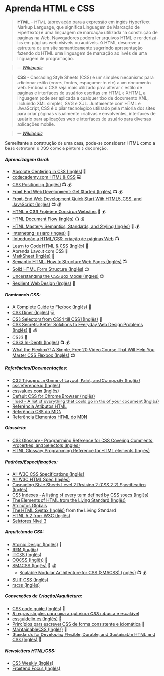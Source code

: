 # Aprenda HTML e CSS

> **HTML** - HTML (abreviação para a expressão em inglês HyperText Markup Language, que significa Linguagem de Marcação de Hipertexto) é uma linguagem de marcação utilizada na construção de páginas na Web. Navegadores podem ler arquivos HTML e renderizá-los em páginas web visíveis ou audíveis. O HTML descreve a estrutura de um site semanticamente sugerindo apresentação, fazendo do HTML uma linguagem de marcação ao invés de uma linguagem de programação.

><cite>&#8212; [Wikipedia](https://pt.wikipedia.org/wiki/HTML)</cite>

> **CSS** - Cascading Style Sheets (CSS) é um simples mecanismo para adicionar estilo (cores, fontes, espaçamento etc) a um documento web. Embora o CSS seja mais utilizado para alterar o estilo de páginas e interfaces de usuários escritas em HTML e XHTML, a linguagem pode ser aplicada a qualquer tipo de documento XML, incluindo XML simples, SVG e XUL. Juntamente com HTML e JavaScript, CSS é o pilar tecnológico utilizado pela maioria dos sites para criar páginas visualmente criativas e envolventes, interfaces de usuário para aplicações web e interfaces de usuário para diversas aplicações mobile.

><cite>&#8212; [Wikipedia](https://pt.wikipedia.org/wiki/Cascading_Style_Sheets)</cite>

Semelhante a construção de uma casa, pode-se considerar HTML como a base estrutural e CSS como a pintura e decoração.

##### Aprendizagem Geral:

* [Absolute Centering in CSS (Inglês)](http://codepen.io/shshaw/full/gEiDt) :book:
* [codecademy.com HTML & CSS](https://www.codecademy.com/learn/web) :computer:
* [CSS Positioning (Inglês)](http://www.pluralsight.com/courses/css-positioning-1834) :tv: :moneybag:
* [Front End Web Development: Get Started (Inglês)](http://www.pluralsight.com/courses/front-end-web-development-get-started) :tv: :moneybag:
* [Front-End Web Development Quick Start With HTML5, CSS, and JavaScript (Inglês)](http://www.pluralsight.com/courses/front-end-web-app-html5-javascript-css) :tv: :moneybag:
* [HTML e CSS Projete e Construa Websites](https://www.amazon.com.br/HTML-CSS-Projete-Construa-Websites/dp/8576089394/ref=sr_1_1?ie=UTF8&qid=1492274401&sr=8-1&keywords=Jon+Duckett) :book: :moneybag:
* [HTML Document Flow (Inglês)](http://www.pluralsight.com/courses/html-document-flow-1837) :tv: :moneybag:
* [HTML Mastery: Semantics, Standards, and Styling (Inglês)](https://www.amazon.com.br/HTML-Mastery-Semantics-Standards-Styling/dp/1590597656/ref=sr_1_2?s=books&ie=UTF8&qid=1492274462&sr=1-2&keywords=Paul+Haine+html) :book: :moneybag:
* [Interneting is Hard (Inglês)](https://internetingishard.com/) :book:
* [IIntrodução a HTML/CSS: criação de páginas Web](https://pt.khanacademy.org/computing/computer-programming/html-css) :tv:
* [Learn to Code HTML & CSS (Inglês)](http://learn.shayhowe.com/html-css/) :book:
* [Aprenda Layout com CSS](http://pt-br.learnlayout.com/) :book:
* [MarkSheet (Inglês)](http://marksheet.io/) :book:
* [Semantic HTML: How to Structure Web Pages (Inglês)](https://webdesign.tutsplus.com/courses/semantic-html-how-to-structure-web-pages) :tv:
* [Solid HTML Form Structure (Inglês)](https://webdesign.tutsplus.com/courses/solid-html-form-structure) :tv:
* [Understanding the CSS Box Model (Inglês)](https://webdesign.tutsplus.com/courses/understanding-the-css-box-model) :tv:
* [Resilient Web Design (Inglês)](https://resilientwebdesign.com/) :book:

##### Dominando CSS:

* [A Complete Guide to Flexbox (Inglês)](https://css-tricks.com/snippets/css/a-guide-to-flexbox/) :book:
* [CSS Diner (Inglês)](http://flukeout.github.io/) :computer:
* [CSS Selectors from CSS4 till CSS1 (Inglês)](http://css4-selectors.com/selectors/) :book:
* [CSS Secrets: Better Solutions to Everyday Web Design Problems (Inglês)](https://www.amazon.com.br/CSS-Secrets-Solutions-Everyday-Problems-ebook/dp/B0131MQ1NS/ref=sr_1_1?s=books&ie=UTF8&qid=1492274885&sr=1-1&keywords=Lea+Verou) :book: :moneybag:
* [CSS3](https://developer.mozilla.org/pt-BR/docs/Web/CSS/CSS3) :book:
* [CSS3 In-Depth (Inglês)](https://frontendmasters.com/courses/css3-in-depth/) :tv: :moneybag:
* [What the Flexbox?! A Simple, Free 20 Video Course That Will Help You Master CSS Flexbox (Inglês)](http://flexbox.io/) :tv:

##### Referências/Documentações:

* [CSS Triggers...a Game of Layout, Paint, and Composite (Inglês)](http://csstriggers.com/)
* [cssreference.io (Inglês)](http://cssreference.io/)
* [cssvalues.com (Inglês)](http://cssvalues.com/)
* [Default CSS for Chrome Browser (Inglês)](https://chromium.googlesource.com/chromium/blink/+/master/Source/core/css/html.css)
* [Head - A list of everything that could go in the <head> of your document (Inglês)](http://gethead.info/)
* [Referência Atributos HTML](https://developer.mozilla.org/pt-BR/docs/HTML/Attributes)
* [Referência CSS do MDN](https://developer.mozilla.org/pt-BR/docs/Web/CSS/CSS_Reference)
* [Referência Elementos HTML do MDN](https://developer.mozilla.org/pt-BR/docs/Web/HTML/Element)

##### Glossário:

* [CSS Glossary - Programming Reference for CSS Covering Comments, Properties, and Selectors (Inglês)](https://www.codecademy.com/articles/glossary-css)
* [HTML Glossary Programming Reference for HTML elements (Inglês)](https://www.codecademy.com/articles/glossary-html)

##### Padrões/Especificações:

* [All W3C CSS Specifications (Inglês)](http://www.w3.org/Style/CSS/current-work#roadmap)
* [All W3C HTML Spec (Inglês)](http://www.w3.org/standards/techs/html#w3c_all)
* [Cascading Style Sheets Level 2 Revision 2 (CSS 2.2) Specification (Inglês)](https://drafts.csswg.org/css2/)
* [CSS Indexes - A listing of every term defined by CSS specs (Inglês)](https://drafts.csswg.org/indexes/)
* [The Elements of HTML from the Living Standard (Inglês)](https://html.spec.whatwg.org/multipage/semantics.html#semantics)
* [Atributos Globais](https://developer.mozilla.org/pt-BR/docs/Web/HTML/Global_attributes)
* [The HTML Syntax (Inglês)](https://html.spec.whatwg.org/multipage/syntax.html#syntax) from the Living Standard
* [HTML 5.2 from W3C (Inglês)](http://w3c.github.io/html/)
* [Seletores Nível 3](http://maujor.com/w3c/W3C-REC-Seletores-CSS3.html)

##### Arquitetando CSS:

* [Atomic Design (Inglês)](http://atomicdesign.bradfrost.com/) :book:
* [BEM (Inglês)](http://getbem.com/introduction/)
* [ITCSS (Inglês)](https://www.xfive.co/blog/itcss-scalable-maintainable-css-architecture/)
* [OOCSS (Inglês)](http://oocss.org/) :book:
* [SMACSS (Inglês)](https://smacss.com/) :book: :moneybag:
  * [Scalable Modular Architecture for CSS (SMACSS) (Inglês)](https://frontendmasters.com/courses/smacss/) :tv: :moneybag:
* [SUIT CSS (Inglês)](http://suitcss.github.io)
* [rscss (Inglês)](http://rscss.io/)

##### Convenções de Criação/Arquitetura:

* [CSS code guide (Inglês)](http://codeguide.co/#css) :book:
* [8 regras simples para uma arquitetura CSS robusta e escalável](https://medium.com/tableless/8-regras-simples-para-uma-arquitetura-css-robusta-e-escal%C3%A1vel-545c6dade170)
* [cssguidelin.es (Inglês)](http://cssguidelin.es/) :book:
* [Princípios para escrever CSS de forma consistente e idiomática](https://github.com/necolas/idiomatic-css/tree/master/translations/pt-BR) :book:
* [MaintainableCSS (Inglês)](http://maintainablecss.com/) :book:
* [Standards for Developing Flexible, Durable, and Sustainable HTML and CSS (Inglês)](http://mdo.github.io/code-guide/) :book:

##### Newsletters HTML/CSS:

* [CSS Weekly (Inglês)](http://css-weekly.com/archives/)
* [Frontend Focus (Inglês)](http://frontendfocus.co/)

